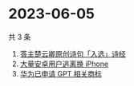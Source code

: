 # 2023-06-05

共 3 条

<!-- BEGIN ZHIHUSEARCH -->
<!-- 最后更新时间 Mon Jun 05 2023 23:11:53 GMT+0800 (China Standard Time) -->
1. [答主楚云卿原创诗句「入选」诗经](https://www.zhihu.com/search?q=答主楚云卿原创诗句「入选」诗经)
1. [大量安卓用户逃离换 iPhone](https://www.zhihu.com/search?q=大量安卓用户逃离换%20iPhone)
1. [华为已申请 GPT 相关商标](https://www.zhihu.com/search?q=华为已申请%20GPT%20相关商标)
<!-- END ZHIHUSEARCH -->
